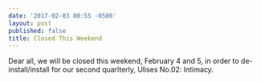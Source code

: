 ```yaml
---
date: '2017-02-03 00:55 -0500'
layout: post
published: false
title: Closed This Weekend
---
```

Dear all, we will be closed this weekend, February 4 and 5, in order to de-install/install for our second quarlterly, Ulises No.02: Intimacy. 

